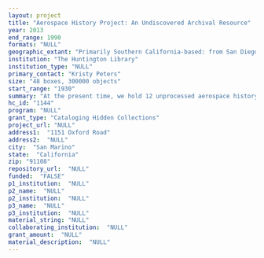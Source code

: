 ```yaml
--- 
layout: project 
title: "Aerospace History Project: An Undiscovered Archival Resource"
year: 2013
end_range: 1990
formats: "NULL"
geographic_extant: "Primarily Southern California-based: from San Diego northward to Santa Barbara, but including some material from throughout the state and country."
institution: "The Huntington Library"
institution_type: "NULL"
primary_contact: "Kristy Peters"
size: "48 boxes, 300000 objects"
start_range: "1930"
summary: "At the present time, we hold 12 unprocessed aerospace history collections, including about 300,000 photographs. These consist of two kinds of materials. The first consists of the personal papers and photographs of aerospace personnel at all levels, ranging from executives to shop floor workers, and primarily concerning their occupation in the industry, the effect of their work on their families and the social lives the close-knit workers shared, and daily work activities. These include the papers of Clarence “Kelly” Johnson, the founder of Lockheed's Skunkworks; Harvey Christen, one of Lockheed's first employees; and Tex Thornton, founder of Litton Industries. The second consists of corporate aerospace archives donated by aerospace companies (and which have been vetted for classified or sensitive material), documenting the respective companies' work in the field. These include memos, correspondence, internal newsletters, very extensive photographic collections, and other materials in the archival spectrum. The materials range in date from approximately 1930 (beginning with a variety of unpublished photographs of Amelia Earhart on the Lockheed shop floor, where she helped to test the Lockheed aircraft she would use for many of her flights and speed records), and ending in the 1990s. Geographically, the materials focus primarily on Southern California and the aerospace efforts that employed more than 280,000 people across the region at its height during World War II."
hc_id: "1144"
program: "NULL"
grant_type: "Cataloging Hidden Collections"
project_url: "NULL"
address1:  "1151 Oxford Road"
address2:  "NULL"
city:  "San Marino"
state:  "California"
zip: "91108"
repository_url:  "NULL"
funded:  "FALSE"
p1_institution:  "NULL"
p2_name:  "NULL"
p2_institution:  "NULL"
p3_name:  "NULL"
p3_institution:  "NULL"
material_string: "NULL"
collaborating_institution:  "NULL"
grant_amount:  "NULL"
material_description:  "NULL"
---
```

